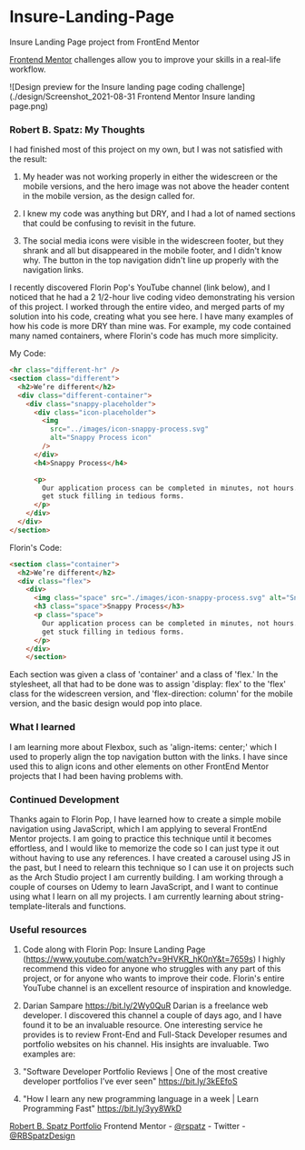 # Insure-Landing-Page
Insure Landing Page project from FrontEnd Mentor

[Frontend Mentor](https://www.frontendmentor.io) challenges allow you to improve your skills in a real-life workflow.

![Design preview for the Insure landing page coding challenge](./design/Screenshot_2021-08-31 Frontend Mentor Insure landing page.png)

### Robert B. Spatz: My Thoughts

I had finished most of this project on my own, but I was not satisfied with
the result:

1. My header was not working properly in either the widescreen or the mobile
   versions, and the hero image was not above the header content in the mobile
   version, as the design called for.

2. I knew my code was anything but DRY, and I had a lot of named sections
   that could be confusing to revisit in the future.

3. The social media icons were visible in the widescreen footer, but they
   shrank and all but disappeared in the mobile footer, and I didn't know why.
   The button in the top navigation didn't line up properly with the
   navigation links.

I recently discovered Florin Pop's YouTube channel (link below), and I noticed
that he had a 2 1/2-hour live coding video demonstrating his version of this project.
I worked through the entire video, and merged parts of my solution into his
code, creating what you see here. I have many examples of how his code is
more DRY than mine was. For example, my code contained many named containers,
where Florin's code has much more simplicity.

My Code:

```html
<hr class="different-hr" />
<section class="different">
  <h2>We’re different</h2>
  <div class="different-container">
    <div class="snappy-placeholder">
      <div class="icon-placeholder">
        <img
          src="../images/icon-snappy-process.svg"
          alt="Snappy Process icon"
        />
      </div>
      <h4>Snappy Process</h4>

      <p>
        Our application process can be completed in minutes, not hours. Don’t
        get stuck filling in tedious forms.
      </p>
    </div>
  </div>
</section>
```

Florin's Code:

```html
<section class="container">
  <h2>We’re different</h2>
  <div class="flex">
    <div>
      <img class="space" src="./images/icon-snappy-process.svg" alt="Snappy" />
      <h3 class="space">Snappy Process</h3>
      <p class="space">
        Our application process can be completed in minutes, not hours. Don’t
        get stuck filling in tedious forms.
      </p>
    </div>
    </section>
 ```
Each section was given a class of 'container' and a class of 'flex.' In the
stylesheet, all that had to be done was to assign 'display: flex' to the
'flex' class for the widescreen version, and 'flex-direction: column' for
the mobile version, and the basic design would pop into place.
    
### What I learned
    
I am learning more about Flexbox, such as 'align-items: center;' which I used
to properly align the top navigation button with the links. I have since used
this to align icons and other elements on other FrontEnd Mentor projects that
 I had been having problems with.
    
### Continued Development
Thanks again to Florin Pop, I have learned how to create a simple mobile
navigation using JavaScript, which I am applying to several
FrontEnd Mentor projects. I am going to practice this technique until it
becomes effortless, and I would like to memorize the code so I can just type
it out without having to use any references. I have created a carousel using
JS in the past, but I need to relearn this technique so I can use it on
projects such as the Arch Studio project I am currently building. I am
working through a couple of courses on Udemy to learn JavaScript, and I
want to continue using what I learn on all my projects. I am currently
learning about string-template-literals and functions.
    
### Useful resources
1. Code along with Florin Pop: Insure Landing Page
(https://www.youtube.com/watch?v=9HVKR_hK0nY&t=7659s)
I highly recommend this video for anyone who struggles with any part of this project, or for
anyone who wants to improve their code. Florin's entire YouTube channel is
an excellent resource of inspiration and knowledge.
    
2. Darian Sampare
https://bit.ly/2Wy0QuR
Darian is a freelance web developer. I discovered this channel a couple of days ago, and I have found it to be an invaluable resource.
One interesting service he provides is to review Front-End and Full-Stack Developer resumes and portfolio websites on his channel. His insights are invaluable. Two examples are:

1. "Software Developer Portfolio Reviews | One of the most creative developer portfolios I’ve ever seen"
https://bit.ly/3kEEfoS

2. "How I learn any new programming language in a week | Learn Programming Fast"
https://bit.ly/3yy8WkD
    
 
[Robert B. Spatz Portfolio](https://rspatz.github.io/RBSpatz-Portfolio/)
Frontend Mentor -
[@rspatz](https://www.frontendmentor.io/profile/rspatz) -
Twitter - [@RBSpatzDesign](https://twitter.com/RBSpatzDesign)

